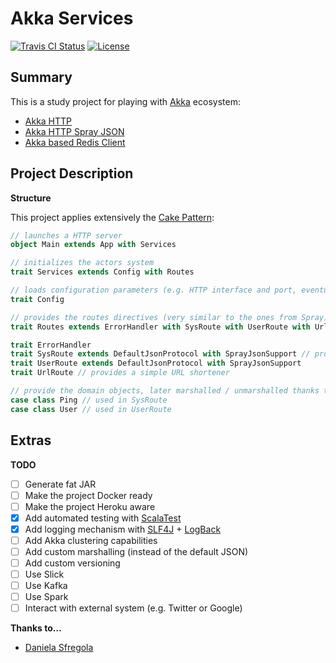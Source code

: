 # Akka Services

[![Travis CI Status](https://travis-ci.org/flopezlasanta/akka-services.svg?branch=master)](https://travis-ci.org/flopezlasanta/akka-services) [![License](https://img.shields.io/github/license/mashape/apistatus.svg)](https://opensource.org/licenses/MIT)

## Summary
This is a study project for playing with [Akka](http://akka.io/) ecosystem:

- [Akka HTTP](http://doc.akka.io/docs/akka/2.4.8/scala/http/introduction.html)
- [Akka HTTP Spray JSON](http://doc.akka.io/docs/akka/2.4/scala/http/common/json-support.html)
- [Akka based Redis Client](https://github.com/scredis/scredis)

## Project Description

**Structure**

This project applies extensively the [Cake Pattern](http://www.cakesolutions.net/teamblogs/2011/12/19/cake-pattern-in-depth):

```scala
// launches a HTTP server
object Main extends App with Services

// initializes the actors system
trait Services extends Config with Routes

// loads configuration parameters (e.g. HTTP interface and port, eventually DB connection settings...)
trait Config

// provides the routes directives (very similar to the ones from Spray)
trait Routes extends ErrorHandler with SysRoute with UserRoute with UrlRoute

trait ErrorHandler
trait SysRoute extends DefaultJsonProtocol with SprayJsonSupport // provides network functions (only ping by now)
trait UserRoute extends DefaultJsonProtocol with SprayJsonSupport 
trait UrlRoute // provides a simple URL shortener

// provide the domain objects, later marshalled / unmarshalled thanks to the JSON Support from Akka HTTP Spray Json  
case class Ping // used in SysRoute
case class User // used in UserRoute
```

## Extras

**TODO**

- [ ] Generate fat JAR
- [ ] Make the project Docker ready
- [ ] Make the project Heroku aware
- [x] Add automated testing with [ScalaTest](http://www.scalatest.org/)
- [x] Add logging mechanism with [SLF4J](http://www.slf4j.org/) + [LogBack](http://logback.qos.ch/)
- [ ] Add Akka clustering capabilities
- [ ] Add custom marshalling (instead of the default JSON)
- [ ] Add custom versioning
- [ ] Use Slick
- [ ] Use Kafka
- [ ] Use Spark
- [ ] Interact with external system (e.g. Twitter or Google)

**Thanks to…**

- [Daniela Sfregola](https://github.com/DanielaSfregola)
